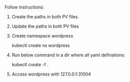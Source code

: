 Follow instructions:

1. Create the paths in both PV files.

2. Update the paths in both PV files

3. Create namespace wordpress
   
   kubectl create ns wordpress

3. Run below command in a dir where all yaml definations:
   
   kubectl create -f .

4. Access wordpress with 127.0.0.1:31004


